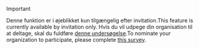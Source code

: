> [!IMPORTANT]
> <span data-ttu-id="fa2ff-101">Denne funktion er i øjeblikket kun tilgængelig efter invitation.</span><span class="sxs-lookup"><span data-stu-id="fa2ff-101">This feature is currently available by invitation only.</span></span> <span data-ttu-id="fa2ff-102">Hvis du vil udpege din organisation til at deltage, skal du fuldføre [denne undersøgelse](https://aka.ms/ax2012upgrade).</span><span class="sxs-lookup"><span data-stu-id="fa2ff-102">To nominate your organization to participate, please complete [this survey](https://aka.ms/ax2012upgrade).</span></span> 
